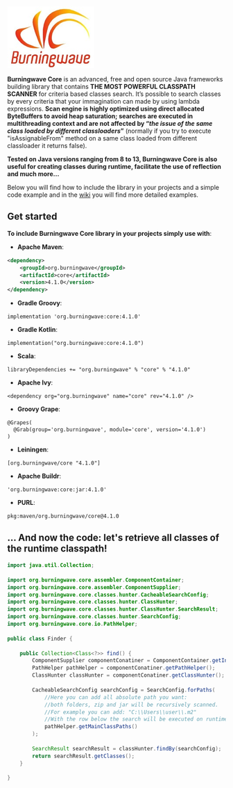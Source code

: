 [![logo](Burningwave-logo.jpg "Burningwave")](https://www.burningwave.org/)

**Burningwave Core** is an advanced, free and open source Java frameworks building library that contains **THE MOST POWERFUL CLASSPATH SCANNER** for criteria based classes search.
It’s possible to search classes by every criteria that your immagination can made by using lambda expressions. **Scan engine is highly optimized using direct allocated ByteBuffers to avoid heap saturation; searches are executed in multithreading context and are not affected by “_the issue of the same class loaded by different classloaders_”** (normally if you try to execute "isAssignableFrom" method on a same class loaded from different classloader it returns false).

**Tested on Java versions ranging from 8 to 13, Burningwave Core is also useful for creating classes during runtime, facilitate the use of reflection and much more...**

Below you will find how to include the library in your projects and a simple code example and in the [wiki](https://github.com/burningwave/core/wiki) you will find more detailed examples.

## Get started

**To include Burningwave Core library in your projects simply use with**:

* **Apache Maven**:
```xml
<dependency>
    <groupId>org.burningwave</groupId>
    <artifactId>core</artifactId>
    <version>4.1.0</version>
</dependency>
```

* **Gradle Groovy**:
```
implementation 'org.burningwave:core:4.1.0'
```

* **Gradle Kotlin**:
```
implementation("org.burningwave:core:4.1.0")
```

* **Scala**:
```
libraryDependencies += "org.burningwave" % "core" % "4.1.0"
```

* **Apache Ivy**:
```
<dependency org="org.burningwave" name="core" rev="4.1.0" />
```

* **Groovy Grape**:
```
@Grapes(
  @Grab(group='org.burningwave', module='core', version='4.1.0')
)
```

* **Leiningen**:
```
[org.burningwave/core "4.1.0"]
```

* **Apache Buildr**:
```
'org.burningwave:core:jar:4.1.0'
```

* **PURL**:
```
pkg:maven/org.burningwave/core@4.1.0
```

## ... And now the code: let's retrieve all classes of the runtime classpath!
```java
import java.util.Collection;

import org.burningwave.core.assembler.ComponentContainer;
import org.burningwave.core.assembler.ComponentSupplier;
import org.burningwave.core.classes.hunter.CacheableSearchConfig;
import org.burningwave.core.classes.hunter.ClassHunter;
import org.burningwave.core.classes.hunter.ClassHunter.SearchResult;
import org.burningwave.core.classes.hunter.SearchConfig;
import org.burningwave.core.io.PathHelper;

public class Finder {

	public Collection<Class<?>> find() {
		ComponentSupplier componentConatiner = ComponentContainer.getInstance();
		PathHelper pathHelper = componentConatiner.getPathHelper();
		ClassHunter classHunter = componentConatiner.getClassHunter();

		CacheableSearchConfig searchConfig = SearchConfig.forPaths(
			//Here you can add all absolute path you want:
			//both folders, zip and jar will be recursively scanned.
			//For example you can add: "C:\\Users\\user\\.m2"
			//With the row below the search will be executed on runtime Classpaths
			pathHelper.getMainClassPaths()
		);

		SearchResult searchResult = classHunter.findBy(searchConfig);
		return searchResult.getClasses();
	}

}
```
